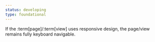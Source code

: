 ```yaml
---
status: developing
type: foundational
---
```


If the :term[page]/:term[view] uses responsive design, the page/view remains fully keyboard navigable.
